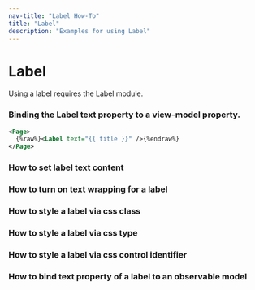 ```yaml
---
nav-title: "Label How-To"
title: "Label"
description: "Examples for using Label"
---
```

# Label
Using a label requires the Label module.
<snippet id='label-require'/>

### Binding the Label text property to a view-model property.
``` XML
<Page>
  {%raw%}<Label text="{{ title }}" />{%endraw%}
</Page>
```
### How to set label text content
<snippet id='label-settext'/>

### How to turn on text wrapping for a label
<snippet id='label-textwrap'/>

### How to style a label via css class
<snippet id='label-cssclass'/>

### How to style a label via css type
<snippet id='label-cssclass-type'/>

### How to style a label via css control identifier
<snippet id='label-css-identifier'/>

### How to bind text property of a label to an observable model
<snippet id='label-observable'/>
